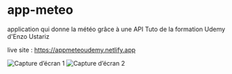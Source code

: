 # app-meteo
application qui donne la météo grâce à une API
Tuto de la formation Udemy d'Enzo Ustariz

live site : https://appmeteoudemy.netlify.app 

![Capture d’écran 1](https://user-images.githubusercontent.com/62339671/139400895-001d5ed1-93f8-4ba0-8d54-42f099a06dcf.png)
![Capture d’écran 2](https://user-images.githubusercontent.com/62339671/139400883-cbf42012-b9c9-4ce2-bf8c-09070357d858.png)

